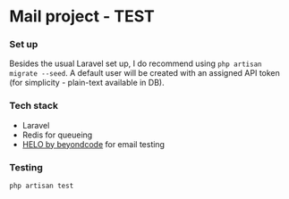 # Mail project - TEST

### Set up

Besides the usual Laravel set up, I do recommend using `php artisan migrate --seed`. A default
user will be created with an assigned API token (for simplicity - plain-text available in DB).

### Tech stack

* Laravel
* Redis for queueing
* [HELO by beyondcode](https://github.com/beyondcode/helo-laravel) for email testing

### Testing

`php artisan test`

